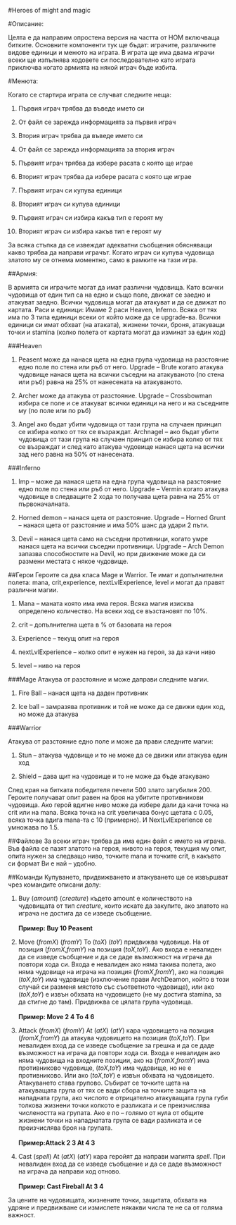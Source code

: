 #Heroes of might and magic

#Описание:

Целта е да направим опростена версия на частта от HOM включваща битките. Основните компоненти тук ще бъдат: играчите, различните видове единици и менюто на играта. В играта ще има двама играчи всеки ще изпълнява ходовете си последователно като играта приключва когато армията на някой играч бъде избита.

#Менюта:

Когато се стартира играта се случват следните неща:

1.	Първия играч трябва да въведе името си

2.	От файл се зарежда информацията за първия играч

3.	Втория играч трябва да въведе името си

4.	От файл се зарежда информацията за втория играч

5.	Първият играч трябва да избере расата с която ще играе

6.	Вторият играч трябва да избере расата с която ще играе

7.	Първият играч си купува единици

8.	Вторият играч си купува единици

9.	Първият играч си избира какъв тип е героят му

10.	Вторият играч си избира какъв тип е героят му

За всяка стъпка да се извеждат адекватни съобщения обясняващи какво трябва да направи играчът.
Когато играч си купува чудовища златото му се отнема моментно, само в рамките на тази игра.

##Армия:

В армията си играчите могат да имат различни чудовища. Като всички чудовища от един тип са на едно и също поле, движат се заедно и атакуват заедно. Всички чудовища могат да атакуват и да се движат по картата.
Раси и единици:
Имаме 2 раси Heaven, Inferno. Всяка от тях има по 3 типа единици всеки от който може да се upgrade-ва. Всички единици си имат обхват (на атаката), жизнени точки, броня, атакуващи точки и stamina (колко полета от картата могат да изминат за един ход)

###Heaven

1.	Peasent може да нанася щета на една група чудовища на разстояние едно поле по стена или ръб от него. Upgrade – Brute когато атакува чудовище нанася щета на всички съседни на атакуваното (по стена или ръб) равна на 25% от нанесената на атакуваното.

2.	Archer може да атакува от разстояние. Upgrade – Crossbowman избира се поле и се атакуват всички единици на него и на съседните му (по поле или по ръб)

3.	Angel ако бъдат убити чудовища от тази група на случаен принцип се избира колко от тях се възраждат. Archnagel – ако бъдат убити чудовища от тази група на случаен принцип се избира колко от тях се възраждат и след като атакува чудовище нанася щета на всички зад него равна на 50% от нанесената.

###Inferno

1.	Imp –  може да нанася щета на една група чудовища на разстояние едно поле по стена или ръб от него. Upgrade – Vermin когато атакува чудовище в следващите 2 хода то получава щета равна на 25% от първоначалната.

2.	Horned demon – нанася щета от разстояние. Upgrade – Horned Grunt – нанася щета от разстояние и има 50% шанс да удари 2 пъти.

3.	Devil – нанася щета само на съседни противници, когато умре нанася щета на всички съседни противници. Upgrade – Arch Demon запазва способностите на Devil, но при движение може да си размени местата с някое чудовище.

##Герои
Героите са два класа Mage и Warrior. Те имат и допълнителни полета: mana, crit,experience, nextLvlExperience, level и могат да правят различни магии.

1.	Mana – маната която има има героя. Всяка магия изисква определено 
количество. На всеки ход се възстановят по 10%.

2.	crit – допълнителна щета в % от базовата на героя

3.	Еxperience – текущ опит на героя

4.	nextLvlExperience – колко опит е нужен на героя, за да качи ниво
5.	level – ниво на героя

###Мage
Атакува от разстояние и може даправи следните магии.

1.	Fire Ball – нанася щета на даден противник

2.	Ice ball – замразява противник и той не може да се движи един ход, но може да атакува


###Warrior

Атакува от разстояние едно поле и може да прави следните магии:

1.	Stun – атакува чудовище и то не може да се движи или атакува един ход

2.	Shield – дава щит на чудовище и то не може да бъде атакувано

След края на битката победителя печели 500 злато загубилия 200. Героите получават опит равен на броя на убитите противникови чудовища. Ако герой вдигне ниво може да избере дали да качи точка на crit или на mana. Всяка точка на crit увеличава бонус щетата с 0.05, всяка точка вдига mana-та с 10 (примерно). И NextLvlExperience се умножава по 1.5.

##Файлове
За всеки играч трябва да има един файл с името на играча. Във файла се пазят златото на героя, нивото на героя, текущия му опит, опита нужен за следващо ниво, точките mana и точките crit, в какъвто си формат Ви е най – удобно.

##Команди
Купуването, придвижването и атакуването ще се извършват чрез командите описани долу:

1.	Buy (*amount*) (*creature*) където amount е количеството на чудовищата от тип *creature*, които искате да закупите, ако златото на играча не достига да се изведе съобщение. </br></br>**Пример: Buy 10 Peasent**

2.	Move (*fromX*) (*fromY*) To (*toX*) (*toY*) придвижва чудовище. На от позиция (*fromX*,*fromY*) на позиция (*toX*,*toY*). Ако входа е невалиден да се изведе съобщение и да се даде възможност на играча да повтори хода си. Входа е невалиден ако няма такива полета, ако няма чудовище на играча на позиция (*fromX*,*fromY*), ако на позиция (*toX*,*toY*) има чудовище (изключение прави ArchDeamon, който в този случай си разменя мястото със съответното чудовище), или ако (*toX*,*toY*) е извън обхвата на чудовището (не му достига stamina, за да стигне до там). Придвижва се цялата група чудовища.</br></br>**Пример: Move 2 4 To 4 6**

3.	Attack (*fromX*) (*fromY*) At (*atX*) (*atY*) кара чудовището на позиция (*fromX*,*fromY*) да атакува чудовището на позиция (*toX*,*toY*). При невалиден вход да се изведе съобщение за грешка и да се даде възможност на играча да повтори хода си. Входа е невалиден ако няма чудовища на входните позиции, ако на (*fromX*,*fromY*) има противниково чудовище, (*toX*,*toY*) има чудовище, но не е противниково. Или ако (*toX*,*toY*) е извън обхвата на чудовището.
Атакуването става групово. Събират се точките щета на атакуващата група от тях се вади сбора на точките защита на нападната група, ако числото е отрицателно атакуващата група губи толкова жизнени точки колкото е разликата и се преизчислява числеността на групата. Ако е по – голямо от нула от общите жизнени точки на нападнатата група се вади разликата и се преизчислява броя на групата.</br></br>**Пример:Attack 2 3 At 4 3**

4.	Cast (*spell*) At (*atX*) (*atY*) кара геройят да направи магията *spell*. При невалиден вход да се изведе съобщение и да се даде възможност на играча да направи ход отново. </br></br>**Пример: Cast Fireball At 3 4**

За цените на чудовищата, жизнените точки, защитата, обхвата на удряне и предвижване си измислете някакви числа те не са от голяма важност.
